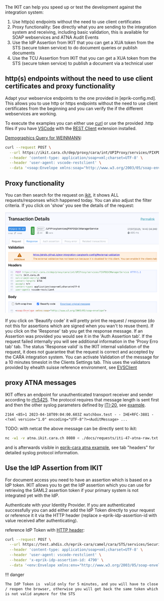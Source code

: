 The IKIT can help you speed up or test the development against the integration system:

1. Use http(s) endpoints without the need to use client certificates
2. Proxy functionality: See directly what you are sending to the integration system and receiving, including basic
   validation, this is available for SOAP webservices and ATNA Audit Events
3. Use the IdP Assertion from IKIT that you can get a XUA token from the STS (secure token service) to do document
   queries or publish documents
4. Use the TCU Assertion from IKIT that you can get a XUA token from the STS (secure token service) to publish a
   document via a technical user

## http(s) endpoints without the need to use client certificates and proxy functionality

Adapt your webservice endpoints to the one provided in [eprik-config.md]. This allows you to use http or https endpoints
without the need to use client certificates from the beginning and you can verify the if the different webservices are
working.

To execute the examples you can either use [curl](https://curl.se/) or use the provided .http files if you
have [VSCode](https://code.visualstudio.com/) with
the [REST Client](https://marketplace.visualstudio.com/items?itemName=humao.rest-client) extension installed.

[Demographics Query for WEINMANN](requests/iti-47-weinmann-eprik.http):

```bash
curl --request POST \
  --url https://ikit.cara.ch/dep/proxy/cara/int/UPIProxy/services/PIXPDQV3ManagerService \
  --header 'content-type: application/soap+xml;charset=UTF-8' \
  --header 'user-agent: vscode-restclient' \
  --data '<soap:Envelope xmlns:soap="http://www.w3.org/2003/05/soap-envelope"><soap:Header><Action soap:mustUnderstand="true" xmlns="http://www.w3.org/2005/08/addressing">urn:hl7-org:v3:PRPA_IN201305UV02</Action><MessageID xmlns="http://www.w3.org/2005/08/addressing">urn:uuid:88c76963-f467-49e2-a2c0-a772a4685ee3</MessageID><To xmlns="http://www.w3.org/2005/08/addressing">https://ikit.cara.ch/dep/proxy/cara/int/UPIProxy/services/PIXPDQV3ManagerService</To><ReplyTo xmlns="http://www.w3.org/2005/08/addressing"><Address>http://www.w3.org/2005/08/addressing/anonymous</Address></ReplyTo></soap:Header><soap:Body><PRPA_IN201305UV02 xmlns="urn:hl7-org:v3" ITSVersion="XML_1.0"><id extension="1659464609650" root="1.3.6.1.4.1.21367.2017.2.1.104"/><creationTime value="20220822083241"/><interactionId extension="PRPA_IN201305UV02" root="2.16.840.1.113883.1.6"/><processingCode code="T"/><processingModeCode code="T"/><acceptAckCode code="AL"/><receiver typeCode="RCV"><device classCode="DEV" determinerCode="INSTANCE"><id root="2.16.756.5.30.1.191.1.0.12.1.101.2"/></device></receiver><sender typeCode="SND"><device classCode="DEV" determinerCode="INSTANCE"><id root="2.16.756.5.30.1.145.1.1"/></device></sender><controlActProcess classCode="CACT" moodCode="EVN"><code code="PRPA_TE201305UV02" displayName="2.16.840.1.113883.1.6"/><queryByParameter><queryId extension="1659464609651" root="1.3.6.1.4.1.21367.2017.2.1.104"/><statusCode code="new"/><responseModalityCode code="R"/><responsePriorityCode code="I"/><parameterList><livingSubjectName><value use="SRCH"><family>WEINMANN</family></value><semanticsText>LivingSubject.name</semanticsText></livingSubjectName></parameterList></queryByParameter></controlActProcess></PRPA_IN201305UV02></soap:Body></soap:Envelope>'
```

## Proxy functionality

You can then search for the request on [ikit](https://ikit.cara.ch/dep), it shows ALL requests/responses
which happened today. You can also adjust the filter criteria. If you click on 'show' you see the details of the
request:

![Image title](img/pdqv3-iti47.png)

If you click on 'Beautify code' it will pretty print the request / response (do not this for assertions which are signed
when you wan't to reuse them). If you click on the 'Response' tab you get the response message. If an Assertion was
provided you would see it in the 'Auth Assertion tab'. If the request failed internally you will see additional information
in the 'Proxy Erro tab' tab. The status 'Response valid' is the IKIT internal validation of the request, it does not
guarantee that the request is correct and accepted by the CARA integration system. You can activate Validation of the message for a 10 minutes timeslot in the Clients Settings tab. This uses the validators provided by ehealth suisse reference environment, see [EVSClient](https://ehealthsuisse.ihe-europe.net/evs/home.seam)

## proxy ATNA messages

IKIT offers an endpoint for unauthenticated transport receiver and sender according
to [rfc5425](https://www.rfc-editor.org/rfc/rfc5425#section-5.3). The protocol requires that message length is sent
first and then the other syslog parameters defined
by [ITI-20](https://profiles.ihe.net/ITI/TF/Volume2/ITI-20.html#3.20.4.1.2),
see [example](requests/iti-47-atna-raw.txt).

```
2164 <85>1 2023-04-18T09:04:00.603Z matchbox.test - - IHE+RFC-3881 - <?xml version="1.0" encoding="UTF-8"?><AuditMessage> ...
```

TODO: with netcat the above message can be directly sent to ikit:

```bash
nc -w1 -v atna.ikit.cara.ch 8080 < ./docs/requests/iti-47-atna-raw.txt 
```

and is afterwards visible
in [eprik-cara atna example](https://test.ahdis.ch/eprik-cara/index.html#/transaction/02bc28f6-03b6-4d8b-ae7f-34a889267152),
see tab "headers" for detailed syslog protocol information.

## Use the IdP Assertion from IKIT

For document access you need to have an assertion which is based on a IdP token.  IKIT allows you to get the IdP
assertion which you can use for retrieving the SAML2 assertion token if your primary system is not integrated yet with
the IdP.

Authenticate with your Identity Provider. If you are authenticated successfully you can add either add
the IdP Token directly to your request or reference it it via the HTTP header (replace x-eprik-idp-assertion-id with
value received after authenticating).

reference IdP Token with [HTTP header](requests/sts-idp-httpheader-eprik.http):

```bash
curl --request POST \
  --url https://test.ahdis.ch/eprik-cara/camel/cara/STS/services/SecurityTokenService \
  --header 'content-type: application/soap+xml;charset=UTF-8' \
  --header 'user-agent: vscode-restclient' \
  --header 'x-eprik-idp-assertion-id: 4790' \
  --data '<env:Envelope xmlns:env="http://www.w3.org/2003/05/soap-envelope"><env:Header xmlns:wsa="http://www.w3.org/2005/08/addressing"><wsa:Action>http://docs.oasis-open.org/ws-sx/ws-trust/200512/RST/Issue</wsa:Action><wsa:MessageID>6ed3440a-0164-49c4-b9d2-235422819e90</wsa:MessageID><wsse:Security xmlns:wsse="http://docs.oasis-open.org/wss/2004/01/oasis-200401-wss-wssecurity-secext-1.0.xsd"></wsse:Security></env:Header><env:Body><wst:RequestSecurityToken xmlns:wst="http://docs.oasis-open.org/ws-sx/ws-trust/200512"><wst:RequestType>http://docs.oasis-open.org/ws-sx/ws-trust/200512/Issue</wst:RequestType><wsp:AppliesTo xmlns:wsp="http://schemas.xmlsoap.org/ws/2004/09/policy"><wsa:EndpointReference xmlns:wsa="http://www.w3.org/2005/08/addressing"><wsa:Address>https://test.ahdis.ch/mag-cara</wsa:Address></wsa:EndpointReference></wsp:AppliesTo><wst:TokenType>http://docs.oasis-open.org/wss/oasis-wss-saml-token-profile-1.1#SAMLV2.0</wst:TokenType><wst:Claims Dialect="http://www.bag.admin.ch/epr/2017/annex/5/amendment/2"><saml2:Attribute xmlns:saml2="urn:oasis:names:tc:SAML:2.0:assertion" Name="urn:oasis:names:tc:xacml:2.0:resource:resource-id"><saml2:AttributeValue xmlns:xs="http://www.w3.org/2001/XMLSchema" xmlns:xsi="http://www.w3.org/2001/XMLSchema-instance" xsi:type="xs:string">761337613645876216^^^&amp;2.16.756.5.30.1.127.3.10.3&amp;ISO</saml2:AttributeValue></saml2:Attribute><saml2:Attribute xmlns:saml2="urn:oasis:names:tc:SAML:2.0:assertion" Name="urn:oasis:names:tc:xspa:1.0:subject:purposeofuse"><saml2:AttributeValue xmlns:xs="http://www.w3.org/2001/XMLSchema" xmlns:xsi="http://www.w3.org/2001/XMLSchema-instance" xsi:type="xs:anyType"><PurposeOfUse xmlns="urn:hl7-org:v3" code="NORM" codeSystem="2.16.756.5.30.1.127.3.10.5" codeSystemName="eHealth Suisse Verwendungszweck" displayName="Normal Access" xsi:type="CE"/></saml2:AttributeValue></saml2:Attribute><saml2:Attribute xmlns:saml2="urn:oasis:names:tc:SAML:2.0:assertion" Name="urn:oasis:names:tc:xacml:2.0:subject:role" NameFormat="urn:oasis:names:tc:SAML:2.0:attrname-format:unspecified"><saml2:AttributeValue xmlns:xs="http://www.w3.org/2001/XMLSchema"><Role xmlns="urn:hl7-org:v3" code="HCP" codeSystem="2.16.756.5.30.1.127.3.10.6" codeSystemName="eHealth Suisse EPR Akteure" displayName="Healthcare professional" xmlns:xsi="http://www.w3.org/2001/XMLSchema-instance" xsi:type="CE"/></saml2:AttributeValue></saml2:Attribute></wst:Claims></wst:RequestSecurityToken></env:Body></env:Envelope>'
```

!!! danger

    The IdP Token is  valid only for 5 minutes, and you will have to close / reopen the browser, otherwise you will get back the same token which is not valid anymore for the STS

